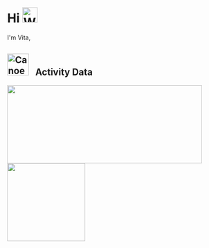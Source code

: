 # Hi <img src="https://raw.githubusercontent.com/Tarikul-Islam-Anik/Animated-Fluent-Emojis/master/Emojis/Hand%20gestures/Waving%20Hand.png" alt="Waving Hand" width="35" height="35" />

I'm Vita,

## <img src="https://raw.githubusercontent.com/Tarikul-Islam-Anik/Animated-Fluent-Emojis/master/Emojis/Travel%20and%20places/Canoe.png" alt="Canoe" width="50" height="50" />  &nbsp; Activity Data

<img align="center" src="http://github-profile-summary-cards.vercel.app/api/cards/profile-details?username=vitatriutami&theme=blue_green" height="180em" width="450em" />&nbsp;&nbsp;<img height="180em" align="center" src="https://github-readme-stats.vercel.app/api/top-langs/?username=vitatriutami&title_color=43ffaf&text_color=e5f7ef&icon_color=526777&hide_border=true&bg_color=262a33&langs_count=3" /> 
